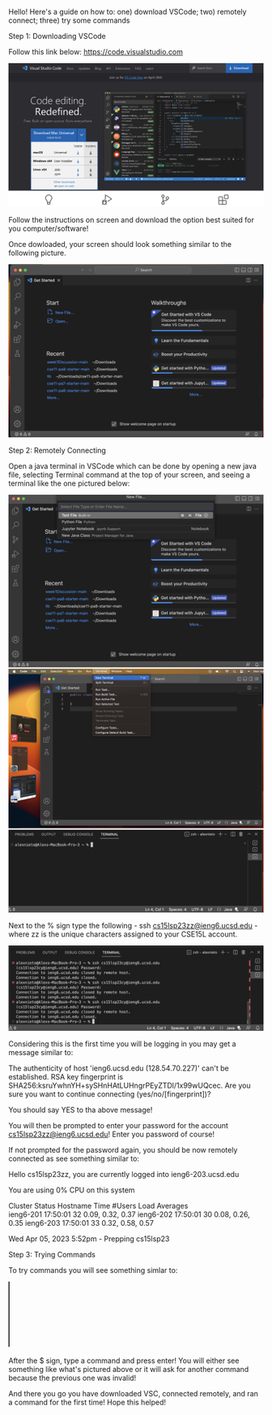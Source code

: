 Hello! Here's a guide on how to: one) download VSCode; two) remotely connect; three) try some commands

Step 1: Downloading VSCode

Follow this link below:
https://code.visualstudio.com

![Image](image1.png)

Follow the instructions on screen and download the option best suited for you computer/software!

Once dowloaded, your screen should look something similar to the following picture. 

![Image](image2.png)

Step 2: Remotely Connecting

Open a java terminal in VSCode which can be done by opening a new java file, selecting Terminal command at the top of your screen, and seeing a terminal like the one pictured below:

![Image](image3.png)
![Image](image4.png)
![Image](image5.png)

Next to the % sign type the following - ssh cs15lsp23zz@ieng6.ucsd.edu - where zz is the unique characters assigned to your CSE15L account.

![Image](image6.png)

Considering this is the first time you will be logging in you may get a message similar to:

The authenticity of host 'ieng6.ucsd.edu (128.54.70.227)' can't be established.
RSA key fingerprint is SHA256:ksruYwhnYH+sySHnHAtLUHngrPEyZTDl/1x99wUQcec.
Are you sure you want to continue connecting (yes/no/[fingerprint])? 

You should say YES to tha above message!

You will then be prompted to enter your password for the account cs15lsp23zz@ieng6.ucsd.edu! Enter you password of course!

If not prompted for the password again, you should be now remotely connected as see something similar to:


Hello cs15lsp23zz, you are currently logged into ieng6-203.ucsd.edu

You are using 0% CPU on this system

Cluster Status 
Hostname     Time    #Users  Load  Averages  
ieng6-201   17:50:01   32  0.09,  0.32,  0.37
ieng6-202   17:50:01   30  0.08,  0.26,  0.35
ieng6-203   17:50:01   33  0.32,  0.58,  0.57

 
Wed Apr 05, 2023  5:52pm - Prepping cs15lsp23



Step 3: Trying Commands

To try commands you will see something simlar to:

![Image](image7.png)

After the $ sign, type a command and press enter! You will either see something like what's pictured above or it will ask for another command because the previous one was invalid!

And there you go you have downloaded VSC, connected remotely, and ran a command for the first time! Hope this helped!

